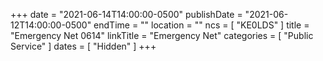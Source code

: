 +++
date = "2021-06-14T14:00:00-0500"
publishDate = "2021-06-12T14:00:00-0500"
endTime = ""
location = ""
ncs = [ "KE0LDS" ]
title = "Emergency Net 0614"
linkTitle = "Emergency Net"
categories = [ "Public Service" ]
dates = [ "Hidden" ]
+++

